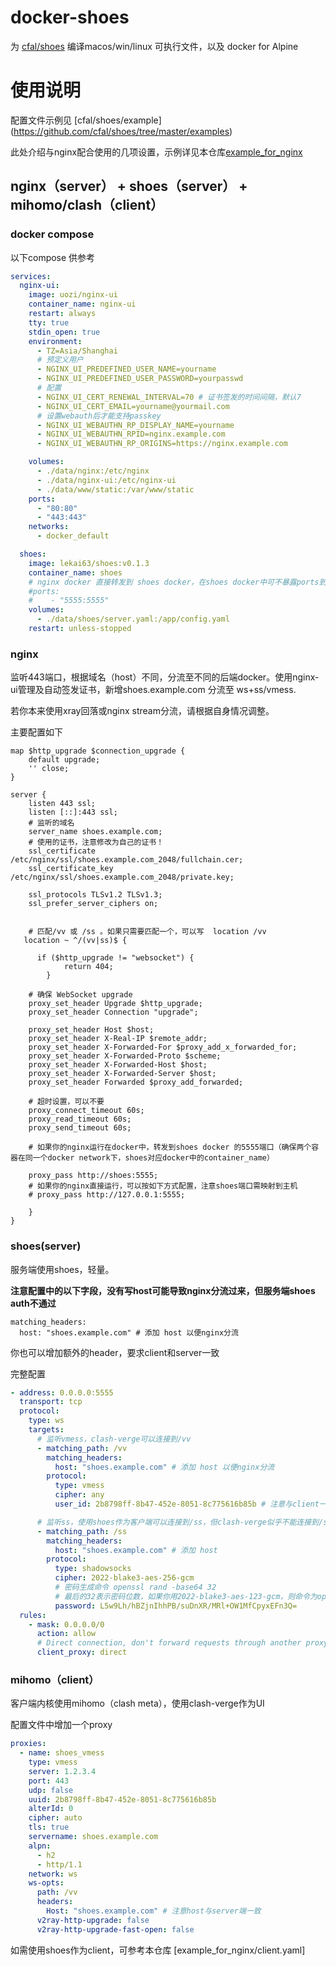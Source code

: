 # docker-shoes

为 [cfal/shoes](https://github.com/cfal/shoes) 编译macos/win/linux 可执行文件，以及 docker for Alpine

# 使用说明

配置文件示例见 [cfal/shoes/example] (https://github.com/cfal/shoes/tree/master/examples)

此处介绍与nginx配合使用的几项设置，示例详见本仓库[example_for_nginx](https://github.com/lekai63/docker-shoes/tree/master/example_for_nginx)

## nginx（server） + shoes（server） + mihomo/clash（client）

### docker compose

以下compose 供参考

```yml
services:
  nginx-ui:
    image: uozi/nginx-ui
    container_name: nginx-ui
    restart: always
    tty: true
    stdin_open: true
    environment:
      - TZ=Asia/Shanghai
      # 预定义用户
      - NGINX_UI_PREDEFINED_USER_NAME=yourname
      - NGINX_UI_PREDEFINED_USER_PASSWORD=yourpasswd
      # 配置
      - NGINX_UI_CERT_RENEWAL_INTERVAL=70 # 证书签发的时间间隔，默认7
      - NGINX_UI_CERT_EMAIL=yourname@yourmail.com
      # 设置webauth后才能支持passkey
      - NGINX_UI_WEBAUTHN_RP_DISPLAY_NAME=yourname
      - NGINX_UI_WEBAUTHN_RPID=nginx.example.com
      - NGINX_UI_WEBAUTHN_RP_ORIGINS=https://nginx.example.com

    volumes:
      - ./data/nginx:/etc/nginx
      - ./data/nginx-ui:/etc/nginx-ui
      - ./data/www/static:/var/www/static
    ports:
      - "80:80"
      - "443:443"
    networks:
      - docker_default

  shoes:
    image: lekai63/shoes:v0.1.3
    container_name: shoes
    # nginx docker 直接转发到 shoes docker，在shoes docker中可不暴露ports到主机
    #ports:
    #    - "5555:5555"
    volumes:
      - ./data/shoes/server.yaml:/app/config.yaml
    restart: unless-stopped
```

### nginx

监听443端口，根据域名（host）不同，分流至不同的后端docker。使用nginx-ui管理及自动签发证书，新增shoes.example.com 分流至 ws+ss/vmess.

若你本来使用xray回落或nginx stream分流，请根据自身情况调整。

主要配置如下

```
map $http_upgrade $connection_upgrade {
    default upgrade;
    '' close;
}

server {
    listen 443 ssl;
    listen [::]:443 ssl;
    # 监听的域名
    server_name shoes.example.com;
    # 使用的证书，注意修改为自己的证书！
    ssl_certificate /etc/nginx/ssl/shoes.example.com_2048/fullchain.cer;
    ssl_certificate_key /etc/nginx/ssl/shoes.example.com_2048/private.key;

    ssl_protocols TLSv1.2 TLSv1.3;
    ssl_prefer_server_ciphers on;


    # 匹配/vv 或 /ss 。如果只需要匹配一个，可以写  location /vv
   location ~ ^/(vv|ss)$ {

      if ($http_upgrade != "websocket") {
            return 404;
        }

    # 确保 WebSocket upgrade
    proxy_set_header Upgrade $http_upgrade;
    proxy_set_header Connection "upgrade";

    proxy_set_header Host $host;
    proxy_set_header X-Real-IP $remote_addr;
    proxy_set_header X-Forwarded-For $proxy_add_x_forwarded_for;
    proxy_set_header X-Forwarded-Proto $scheme;
    proxy_set_header X-Forwarded-Host $host;
    proxy_set_header X-Forwarded-Server $host;
    proxy_set_header Forwarded $proxy_add_forwarded;

    # 超时设置，可以不要
    proxy_connect_timeout 60s;
    proxy_read_timeout 60s;
    proxy_send_timeout 60s;

    # 如果你的nginx运行在docker中，转发到shoes docker 的5555端口（确保两个容器在同一个docker network下，shoes对应docker中的container_name）

    proxy_pass http://shoes:5555;
    # 如果你的nginx直接运行，可以按如下方式配置，注意shoes端口需映射到主机
    # proxy_pass http://127.0.0.1:5555;

    }
}

```

### shoes(server)

服务端使用shoes，轻量。

**注意配置中的以下字段，没有写host可能导致nginx分流过来，但服务端shoes auth不通过**

```
matching_headers:
  host: "shoes.example.com" # 添加 host 以便nginx分流
```

你也可以增加额外的header，要求client和server一致

完整配置

```yml
- address: 0.0.0.0:5555
  transport: tcp
  protocol:
    type: ws
    targets:
      # 监听vmess，clash-verge可以连接到/vv
      - matching_path: /vv
        matching_headers:
          host: "shoes.example.com" # 添加 host 以便nginx分流
        protocol:
          type: vmess
          cipher: any
          user_id: 2b8798ff-8b47-452e-8051-8c775616b85b # 注意与client一致

      # 监听ss，使用shoes作为客户端可以连接到/ss，但clash-verge似乎不能连接到/ss
      - matching_path: /ss
        matching_headers:
          host: "shoes.example.com" # 添加 host
        protocol:
          type: shadowsocks
          cipher: 2022-blake3-aes-256-gcm
          # 密码生成命令 openssl rand -base64 32
          # 最后的32表示密码位数，如果你用2022-blake3-aes-123-gcm，则命令为openssl rand -base64 16
          password: L5w9Lh/hBZjnIhhPB/suDnXR/MRl+OW1MfCpyxEFn3Q=
  rules:
    - mask: 0.0.0.0/0
      action: allow
      # Direct connection, don't forward requests through another proxy.
      client_proxy: direct
```

### mihomo（client）

客户端内核使用mihomo（clash meta），使用clash-verge作为UI

配置文件中增加一个proxy

```yml
proxies:
  - name: shoes_vmess
    type: vmess
    server: 1.2.3.4
    port: 443
    udp: false
    uuid: 2b8798ff-8b47-452e-8051-8c775616b85b
    alterId: 0
    cipher: auto
    tls: true
    servername: shoes.example.com
    alpn:
      - h2
      - http/1.1
    network: ws
    ws-opts:
      path: /vv
      headers:
        Host: "shoes.example.com" # 注意host与server端一致
      v2ray-http-upgrade: false
      v2ray-http-upgrade-fast-open: false
```

如需使用shoes作为client，可参考本仓库 [example_for_nginx/client.yaml]
